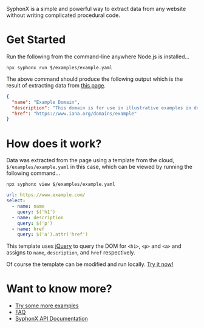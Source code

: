 SyphonX is a simple and powerful way to extract data from any website without writing complicated procedural code.


# Get Started
Run the following from the command-line anywhere Node.js is installed...
```
npx syphonx run $/examples/example.yaml
```

The above command should produce the following output which is the result of extracting data from [this page](https://www.example.com/).
```json
{
  "name": "Example Domain",
  "description": "This domain is for use in illustrative examples in documents. You may use this\ndomain in literature without prior coordination or asking for permission.\nMore information...",
  "href": "https://www.iana.org/domains/example"
}
```

# How does it work?
Data was extracted from the page using a template from the cloud, `$/examples/example.yaml` in this case, which can be viewed by running the following command...

```
npx syphonx view $/examples/example.yaml
```

```yaml
url: https://www.example.com/
select:
  - name: name
    query: $('h1')
  - name: description
    query: $('p')
  - name: href
    query: $('a').attr('href')
```

This template uses [jQuery](https://api.jquery.com/) to query the DOM for `<h1>`, `<p>` and `<a>` and assigns to `name`, `description`, and `href` respectively.

Of course the template can be modified and run locally. [Try it now!](documentation/example.md)


# Want to know more?
* [Try some more examples](documentation/install.md)
* [FAQ](documentation/faq.md)
* [SyphonX API Documentation](documentation/overview.md)
